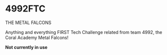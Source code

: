 # 4992FTC

THE METAL FALCONS

Anything and everything FIRST Tech Challenge related from team 4992, the Coral Academy Metal Falcons!

**Not currently in use**
